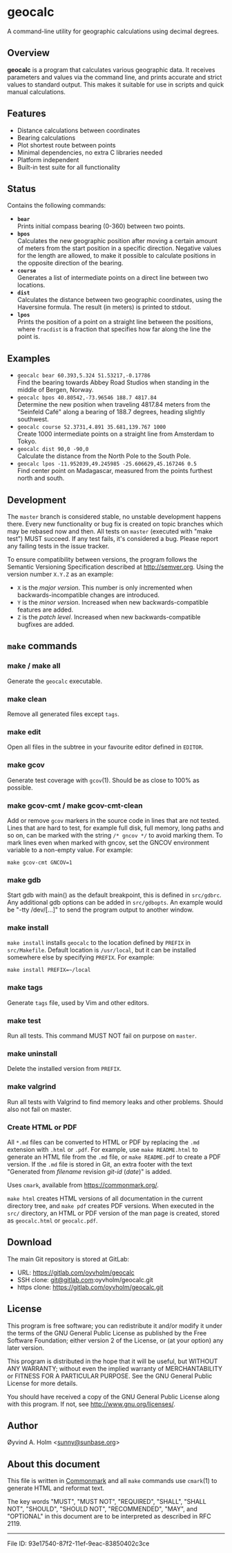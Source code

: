 # geocalc

A command-line utility for geographic calculations using decimal 
degrees.

## Overview

**geocalc** is a program that calculates various geographic data. It 
receives parameters and values via the command line, and prints accurate 
and strict values to standard output. This makes it suitable for use in 
scripts and quick manual calculations.

## Features

- Distance calculations between coordinates
- Bearing calculations
- Plot shortest route between points
- Minimal dependencies, no extra C libraries needed
- Platform independent
- Built-in test suite for all functionality

## Status

Contains the following commands:

- **`bear`**\
  Prints initial compass bearing (0-360) between two points.
- **`bpos`**\
  Calculates the new geographic position after moving a certain amount 
  of meters from the start position in a specific direction. Negative 
  values for the length are allowed, to make it possible to calculate 
  positions in the opposite direction of the bearing.
- **`course`**\
  Generates a list of intermediate points on a direct line between two 
  locations.
- **`dist`**\
  Calculates the distance between two geographic coordinates, using the 
  Haversine formula. The result (in meters) is printed to stdout.
- **`lpos`**\
  Prints the position of a point on a straight line between the 
  positions, where `fracdist` is a fraction that specifies how far along 
  the line the point is.

## Examples

- `geocalc bear 60.393,5.324 51.53217,-0.17786`\
  Find the bearing towards Abbey Road Studios when standing in the 
  middle of Bergen, Norway.
- `geocalc bpos 40.80542,-73.96546 188.7 4817.84`\
  Determine the new position when traveling 4817.84 meters from the 
  "Seinfeld Café" along a bearing of 188.7 degrees, heading slightly 
  southwest.
- `geocalc course 52.3731,4.891 35.681,139.767 1000`\
  Create 1000 intermediate points on a straight line from Amsterdam to 
  Tokyo.
- `geocalc dist 90,0 -90,0`\
  Calculate the distance from the North Pole to the South Pole.
- `geocalc lpos -11.952039,49.245985 -25.606629,45.167246 0.5`\
  Find center point on Madagascar, measured from the points furthest 
  north and south.

## Development

The `master` branch is considered stable, no unstable development 
happens there. Every new functionality or bug fix is created on topic 
branches which may be rebased now and then. All tests on `master` 
(executed with "make test") MUST succeed. If any test fails, it's 
considered a bug. Please report any failing tests in the issue tracker.

To ensure compatibility between versions, the program follows the 
Semantic Versioning Specification described at <http://semver.org>. 
Using the version number `X.Y.Z` as an example:

- `X` is the *major version*.
  This number is only incremented when backwards-incompatible changes 
  are introduced.
- `Y` is the *minor version*.
  Increased when new backwards-compatible features are added.
- `Z` is the *patch level*.
  Increased when new backwards-compatible bugfixes are added.

## `make` commands

### make / make all

Generate the `geocalc` executable.

### make clean

Remove all generated files except `tags`.

### make edit

Open all files in the subtree in your favourite editor defined in 
`EDITOR`.

### make gcov

Generate test coverage with `gcov`(1). Should be as close to 100% as 
possible.

### make gcov-cmt / make gcov-cmt-clean

Add or remove `gcov` markers in the source code in lines that are not 
tested. Lines that are hard to test, for example full disk, full memory, 
long paths and so on, can be marked with the string `/* gncov */` to 
avoid marking them. To mark lines even when marked with gncov, set the 
GNCOV environment variable to a non-empty value. For example:

    make gcov-cmt GNCOV=1

### make gdb

Start gdb with main() as the default breakpoint, this is defined in 
`src/gdbrc`. Any additional gdb options can be added in `src/gdbopts`. 
An example would be "-tty /dev/\[...\]" to send the program output to 
another window.

### make install

`make install` installs `geocalc` to the location defined by `PREFIX` in 
`src/Makefile`. Default location is `/usr/local`, but it can be 
installed somewhere else by specifying `PREFIX`. For example:

    make install PREFIX=~/local

### make tags

Generate `tags` file, used by Vim and other editors.

### make test

Run all tests. This command MUST NOT fail on purpose on `master`.

### make uninstall

Delete the installed version from `PREFIX`.

### make valgrind

Run all tests with Valgrind to find memory leaks and other problems. 
Should also not fail on master.

### Create HTML or PDF

All `*.md` files can be converted to HTML or PDF by replacing the `.md` 
extension with `.html` or `.pdf`. For example, use `make README.html` to 
generate an HTML file from the `.md` file, or `make README.pdf` to 
create a PDF version. If the `.md` file is stored in Git, an extra 
footer with the text "Generated from *filename* revision *git-id* 
(*date*)" is added.

Uses `cmark`, available from <https://commonmark.org/>.

`make html` creates HTML versions of all documentation in the current 
directory tree, and `make pdf` creates PDF versions. When executed in 
the `src/` directory, an HTML or PDF version of the man page is created, 
stored as `geocalc.html` or `geocalc.pdf`.

## Download

The main Git repository is stored at GitLab:

- URL: <https://gitlab.com/oyvholm/geocalc>
- SSH clone: git@gitlab.com:oyvholm/geocalc.git
- https clone: <https://gitlab.com/oyvholm/geocalc.git>

## License

This program is free software; you can redistribute it and/or modify it 
under the terms of the GNU General Public License as published by the 
Free Software Foundation; either version 2 of the License, or (at your 
option) any later version.

This program is distributed in the hope that it will be useful, but 
WITHOUT ANY WARRANTY; without even the implied warranty of 
MERCHANTABILITY or FITNESS FOR A PARTICULAR PURPOSE. See the GNU General 
Public License for more details.

You should have received a copy of the GNU General Public License along 
with this program. If not, see <http://www.gnu.org/licenses/>.

## Author

Øyvind A. Holm \<<sunny@sunbase.org>\>

## About this document

This file is written in [Commonmark](https://commonmark.org) and all 
`make` commands use `cmark`(1) to generate HTML and reformat text.

The key words "MUST", "MUST NOT", "REQUIRED", "SHALL", "SHALL NOT", 
"SHOULD", "SHOULD NOT", "RECOMMENDED", "MAY", and "OPTIONAL" in this 
document are to be interpreted as described in RFC 2119.

-----

File ID: 93e17540-87f2-11ef-9eac-83850402c3ce

<!--
vim: set ts=2 sw=2 sts=2 tw=72 et fo=tcqw fenc=utf8 :
vim: set com=b\:#,fb\:-,fb\:*,n\:> ft=markdown :
-->
